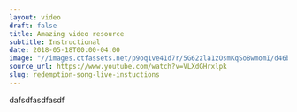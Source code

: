 ```yaml
---
layout: video
draft: false
title: Amazing video resource
subtitle: Instructional
date: 2018-05-18T00:00-04:00
image: "//images.ctfassets.net/p9oq1ve41d7r/5G62zla1zOsmKqSo8wmomI/d46b0ec8a96339c72f25b56b7c2dd99b/isle-of-skye.jpg"
source_url: https://www.youtube.com/watch?v=VLXdGHrxlpk
slug: redemption-song-live-instuctions
---
```


<p>dafsdfasdfasdf</p>
